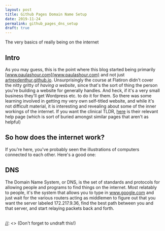 ```yaml
---
layout: post
title: Github Pages Domain Name Setup
date: 2019-11-24
permalink: github_pages_dns_setup
draft: true
---
```


[//]: <> (Don't forget to undraft this!)
[//]: <> (Check bottom for merge)

The very basics of really being on the internet

## Intro

As you may guess, this is the point where this blog started being primarily [www.paulashour.com](www.paulashour.com) and not just [artrexdenthur.github.io](artrexdenthur.github.io). Unsurprisingly the course at Flatiron didn't cover the nitty gritty of *having a website*, since that's the sort of thing the person you're building a website for generally handles. And heck, if it's a very small business they'll get Wordpress etc. to do it for them. So there was some learning involved in getting my very own self-titled website, and while it's not difficult material, it is interesting and revealing about some of the inner workings of the internet. If you want the clinical TLDR, [here](https://help.github.com/en/github/working-with-github-pages/managing-a-custom-domain-for-your-github-pages-site) is their relevant help page (which is sort of buried amongst similar pages that aren't as helpful)

## So how does the internet work?

If you're here, you've probably seen the illustrations of computers connected to each other. Here's a good one:


## DNS

The Domain Name System, or DNS, is the set of standards and protocols for allowing people and programs to find things on the internet. Most relatably to people, it's the system that allows you to type in www.google.com and just wait for the various routers acting as middlemen to figure out that you want the server labeled 172.217.9.36, find the best path between you and that server, and start relaying packets back and forth.

\
[//]: <> (Don't forget to undraft this!)